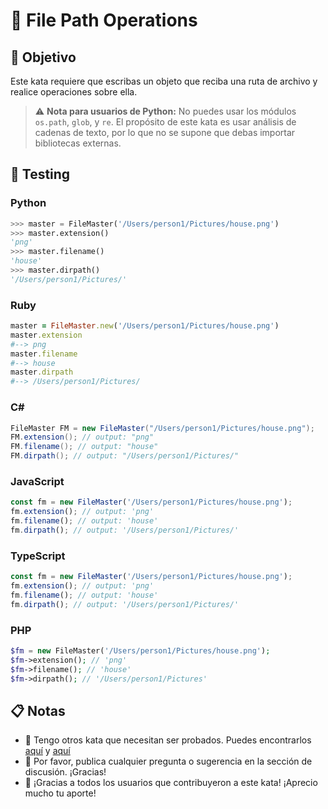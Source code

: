 # 📁 File Path Operations

## 🎯 Objetivo

Este kata requiere que escribas un objeto que reciba una ruta de archivo y realice operaciones sobre ella. 

> ⚠️ **Nota para usuarios de Python:** No puedes usar los módulos `os.path`, `glob`, y `re`. El propósito de este kata es usar análisis de cadenas de texto, por lo que no se supone que debas importar bibliotecas externas.

## 🧪 Testing

### Python
```python
>>> master = FileMaster('/Users/person1/Pictures/house.png')
>>> master.extension()
'png'
>>> master.filename()
'house'
>>> master.dirpath()
'/Users/person1/Pictures/'
```

### Ruby
```ruby
master = FileMaster.new('/Users/person1/Pictures/house.png')
master.extension
#--> png
master.filename
#--> house
master.dirpath
#--> /Users/person1/Pictures/
```

### C#
```csharp
FileMaster FM = new FileMaster("/Users/person1/Pictures/house.png");
FM.extension(); // output: "png"
FM.filename(); // output: "house"
FM.dirpath(); // output: "/Users/person1/Pictures/"
```

### JavaScript
```javascript
const fm = new FileMaster('/Users/person1/Pictures/house.png');
fm.extension(); // output: 'png'
fm.filename(); // output: 'house'
fm.dirpath(); // output: '/Users/person1/Pictures/'
```

### TypeScript
```typescript
const fm = new FileMaster('/Users/person1/Pictures/house.png');
fm.extension(); // output: 'png'
fm.filename(); // output: 'house'
fm.dirpath(); // output: '/Users/person1/Pictures/'
```

### PHP
```php
$fm = new FileMaster('/Users/person1/Pictures/house.png');
$fm->extension(); // 'png'
$fm->filename(); // 'house'
$fm->dirpath(); // '/Users/person1/Pictures'
```

## 📋 Notas

- 📌 Tengo otros kata que necesitan ser probados. Puedes encontrarlos [aquí](#) y [aquí](#)
- 💬 Por favor, publica cualquier pregunta o sugerencia en la sección de discusión. ¡Gracias!
- 🙏 ¡Gracias a todos los usuarios que contribuyeron a este kata! ¡Aprecio mucho tu aporte!
